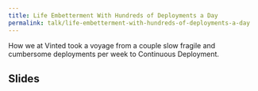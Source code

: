 ```yaml
---
title: Life Embetterment With Hundreds of Deployments a Day
permalink: talk/life-embetterment-with-hundreds-of-deployments-a-day
---
```


How we at Vinted took a voyage from a couple slow fragile and cumbersome deployments per week to Continuous Deployment.

## Slides

<script class="speakerdeck-embed" data-id="54cb01c0f216453e811a5d5f3268976a" data-ratio="1.77777777777778" src="//speakerdeck.com/assets/embed.js"></script>

